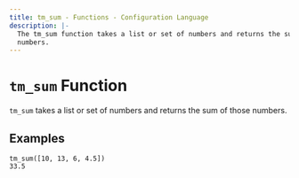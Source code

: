 ```yaml
---
title: tm_sum - Functions - Configuration Language
description: |-
  The tm_sum function takes a list or set of numbers and returns the sum of those
  numbers.
---
```


# `tm_sum` Function

`tm_sum` takes a list or set of numbers and returns the sum of those numbers.

## Examples

```
tm_sum([10, 13, 6, 4.5])
33.5
```
